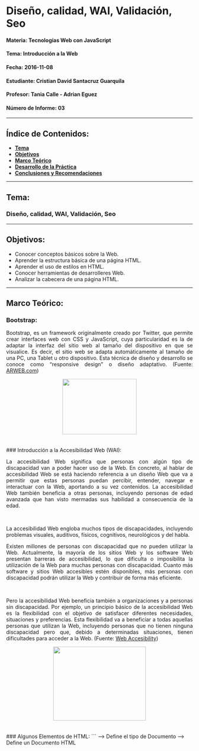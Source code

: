 # Diseño, calidad, WAI, Validación, Seo

#### Materia: Tecnologías Web con JavaScript
#### Tema: Introducción a la Web
#### Fecha: 2016-11-08
#### Estudiante: Cristian David Santacruz Guarquila
#### Profesor: Tania Calle - Adrian Eguez
#### Número de Informe: 03
---

## Índice de Contenidos:
* <a href="#Tema">**Tema**</a>
* <a href="#Objetivos">**Objetivos**</a>
* <a href="#Marco Teórico">**Marco Teórico**</a>
* <a href="#Desarrollo de la Práctica">**Desarrollo de la Práctica**</a>
* <a href="#Conclusiones y Recomendaciones">**Conclusiones y Recomendaciones**</a>

---
<a name="Tema"></a>
## Tema:
### Diseño, calidad, WAI, Validación, Seo
---

<a name="Objetivos"></a>
## Objetivos:
* Conocer conceptos básicos sobre la Web.
* Aprender la estructura básica de una página HTML.
* Aprender el uso de estilos en HTML.
* Conocer herramientas de desarrolleres Web.
* Analizar la cabecera de una página HTML.

---

<a name="Marco Teórico"></a>
## Marco Teórico:
### Bootstrap:
<p align="justify">
    Bootstrap, es un framework originalmente creado por Twitter, que permite crear interfaces web con CSS y JavaScript, cuya particularidad es la de adaptar la interfaz del sitio web al tamaño del dispositivo en que se visualice. Es decir, el sitio web se adapta automáticamente al tamaño de una PC, una Tablet u otro dispositivo. Esta técnica de diseño y desarrollo se conoce como “responsive design” o diseño adaptativo. (Fuente: <a href="http://www.arweb.com/chucherias/editorial/%C2%BFque-es-bootstrap-y-como-funciona-en-el-diseno-web.htm">ARWEB.com</a>)
</p>

<p align="center">
    <img src="http://michelletorres.mx/wp-content/uploads/2015/02/bootstrap.jpg" width="200" height="150">
</p>

<br>
### Introducción a la Accesibilidad Web (WAI):
<p align="justify">
    La accesibilidad Web significa que personas con algún tipo de discapacidad van a poder hacer uso de la Web. En concreto, al hablar de accesibilidad Web se está haciendo referencia a un diseño Web que va a permitir que estas personas puedan percibir, entender, navegar e interactuar con la Web, aportando a su vez contenidos. La accesibilidad Web también beneficia a otras personas, incluyendo personas de edad avanzada que han visto mermadas sus habilidad a consecuencia de la edad.</p>
<br>
<p align="justify">
    La accesibilidad Web engloba muchos tipos de discapacidades, incluyendo problemas visuales, auditivos, físicos, cognitivos, neurológicos y del habla.</p>
<p align="justify">
    Existen millones de personas con discapacidad que no pueden utilizar la Web. Actualmente, la mayoría de los sitios Web y los software Web presentan barreras de accesibilidad, lo que dificulta o imposibilita la utilización de la Web para muchas personas con discapacidad. Cuanto más software y sitios Web accesibles estén disponibles, más personas con discapacidad podrán utilizar la Web y contribuir de forma más eficiente.</p>
<br>
<p align="justify">
    Pero la accesibilidad Web beneficia también a organizaciones y a personas sin discapacidad. Por ejemplo, un principio básico de la accesibilidad Web es la flexibilidad con el objetivo de satisfacer diferentes necesidades, situaciones y preferencias. Esta flexibilidad va a beneficiar a todas aquellas personas que utilizan la Web, incluyendo personas que no tienen ninguna discapacidad pero que, debido a determinadas situaciones, tienen dificultades para acceder a la Web. (Fuente: <a href="http://www.w3c.es/Traducciones/es/WAI/intro/accessibility">Web Accesibility</a>)</p>

<p align="center">
    <img src="http://www.misnet.co.uk/images/website-accessibility.jpg" width="250" height="200">
</p>

<br>
### Algunos Elementos de HTML:
```
<!DOCTYPE>      --> Define el tipo de Documento
<html>          --> Define un Documento HTML
<title>         --> Define un título para el Documento
<body>          --> Define el cuerpo del Documento
<h1> a <h6>     --> Define los encabezados HTML
<p>             --> Define un párrafo
<br>            --> Inserta una línea en blanco
<!-- ... -->    --> Define un comentario
<table>         --> Tabla
<img>           --> Define una inagen
<ol>            --> Define una lista ordenada
<ul>            --> Define una lista desordenada
<li>            --> Define un ítem de una lista
<link>          --> Define información relacional para el Documento
<a>             --> Define un hipervínculo
<video>         --> Video
<audio>         --> Audio
```
(Fuente: <a href="http://www.htmlquick.com/es/reference/tags.html">Tutoriales y Referencias sobre HTML</a>)

<br>
### W3C:
<p align="justify">
    W3C son las siglas de World Wide Web Consortium , y es una comunidad internacional donde los estados miembros trabajan para poder desarrollar estándares para el desarrollo web y asi ayudar a un mejor desarrollo de el Internet a nivel mundial.
W3C es reconocido a nivel mundial por ser la organización encargada de estandarizar El Lenguaje de Marcado de Hipertexto o mejor conocido como HTML , el cual es utilizado para el diseño y desarrollo de sitios web, dicho estándar inicio en el año de 1994 (es importante aclarar que antes de que W3C trabajara en HTML ya otras organizaciones habían desarrollado versiones previas).
Sin embargo los objetivos de W3C van mas allá de el desarrollo de HTML y trabajan en otros proyectos a fin de poder brindar nuevas opciones para la elaboración de sitios web, tanto es así que en los últimos años han concentrados sus esfuerzo en el desarrollo de XHTML, una versión avanzada de HTML que pretende en los próximos años sustituirlo. (Fuente: <a href="http://sistemasyinternet.blogspot.com/2011/06/que-es-w3c.html">Mundo Informático</a>)
</p>
<p align="center">
    <img src="http://2.bp.blogspot.com/-epjQpzrzca0/TewLvVF_ByI/AAAAAAAAAN8/gS4uaslEWfY/s1600/logo_w3c.jpg?raw=true" width="400" height="180">
</p>

<a name="Desarrollo de la Práctica"></a>
## Desarrollo de la Práctica:
* **Postman es una herramienta que nos permite revisar los códigos de estatutos de HTML.**

<p align="center">
    <img src="https://github.com/CristianSantacruz/TecnologiasWeb/blob/master/Informe.01/Capturas/Postman.png?raw=true">
</p>

* **Los TAGS ```<h1> a <h6>``` nos permiten poner encabezados al documento HTML.**

<p align="center">
    <img src="https://github.com/CristianSantacruz/TecnologiasWeb/blob/master/Informe.01/Capturas/Cabeceras.png?raw=true">
</p>

* **Los TAGS ```<p> ... </p>``` nos permiten crear p+arrafos en el documento HTML.**

<p align="center">
    <img src="https://github.com/CristianSantacruz/TecnologiasWeb/blob/master/Informe.01/Capturas/Parrafo.png?raw=true">
</p>

* **Los TAGS ```<!-- ... -->``` nos permiten comentar bloques de código en el documento HTML.**

<p align="center">
    <img src="https://github.com/CristianSantacruz/TecnologiasWeb/blob/master/Informe.01/Capturas/Comentarios.png?raw=true">
</p>

* **Se puede crear imagenes que nos redireccione a otras páginas Web:**

```
<a href="https://es.wikipedia.org/wiki/Saint_Seiya" target="blank">
        <img src="http://www.gratistodo.com/contenido/videos-gratis/series-de-tv/caballeros-del-zodiaco.jpg">
    </a>
    
```
<br>
<p align="center">
    <img src="https://github.com/CristianSantacruz/TecnologiasWeb/blob/master/Informe.01/Capturas/Imagenes.Enlaces.png?raw=true">
</p>

Despúes de dar click en esta imagen nos redirecciona a la siguiente página Web.

<p align="center">
    <img src="https://github.com/CristianSantacruz/TecnologiasWeb/blob/master/Informe.01/Capturas/Redireccion.png?raw=true">
</p>

<a name="Conclusiones y Recomendaciones"></a>
## Conclusiones y Recomendaciones:
* Al igual que otros lenguajes de programación HTML tamnbién nos permite comentar bloques de código.
* HTML nos permite usar estilos para mejorar la presentación de las paginas Web.
* Mediante una imagen en el documento HTML podemos redireccionarnos a otra pagina Web.
* Se recomienda realizar las prácticas con mayor detenimiento y no ir tan rápido.
